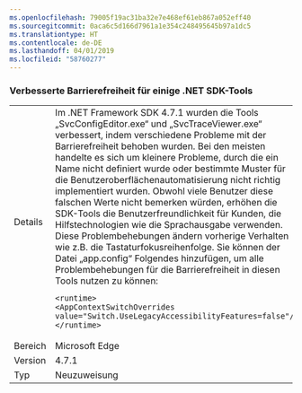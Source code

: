 ```yaml
---
ms.openlocfilehash: 79005f19ac31ba32e7e468ef61eb867a052eff40
ms.sourcegitcommit: 0aca6c5d166d7961a1e354c248495645b97a1dc5
ms.translationtype: HT
ms.contentlocale: de-DE
ms.lasthandoff: 04/01/2019
ms.locfileid: "58760277"
---
```

### <a name="improved-accessibility-for-some-net-sdk-tools"></a>Verbesserte Barrierefreiheit für einige .NET SDK-Tools

|   |   |
|---|---|
|Details|Im .NET Framework SDK 4.7.1 wurden die Tools „SvcConfigEditor.exe“ und „SvcTraceViewer.exe“ verbessert, indem verschiedene Probleme mit der Barrierefreiheit behoben wurden. Bei den meisten handelte es sich um kleinere Probleme, durch die ein Name nicht definiert wurde oder bestimmte Muster für die Benutzeroberflächenautomatisierung nicht richtig implementiert wurden. Obwohl viele Benutzer diese falschen Werte nicht bemerken würden, erhöhen die SDK-Tools die Benutzerfreundlichkeit für Kunden, die Hilfstechnologien wie die Sprachausgabe verwenden. Diese Problembehebungen ändern vorherige Verhalten wie z.B. die Tastaturfokusreihenfolge. Sie können der Datei „app.config“ Folgendes hinzufügen, um alle Problembehebungen für die Barrierefreiheit in diesen Tools nutzen zu können:<pre><code class="lang-xml">&lt;runtime&gt;&#13;&#10;&lt;AppContextSwitchOverrides value=&quot;Switch.UseLegacyAccessibilityFeatures=false&quot;/&gt;&#13;&#10;&lt;/runtime&gt;&#13;&#10;</code></pre>|
|Bereich|Microsoft Edge|
|Version|4.7.1|
|Typ|Neuzuweisung|


